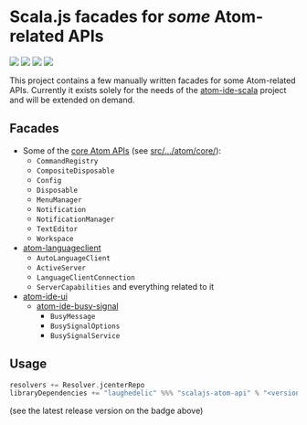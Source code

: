# Scala.js facades for _some_ Atom-related APIs

[![](https://travis-ci.org/laughedelic/scalajs-atom-api.svg?branch=master)](https://travis-ci.org/laughedelic/scalajs-atom-api)
[![](http://img.shields.io/github/release/laughedelic/scalajs-atom-api/all.svg)](https://github.com/laughedelic/scalajs-atom-api/releases/latest)
[![](https://img.shields.io/badge/license-MPL--2.0-blue.svg)](https://www.tldrlegal.com/l/mpl-2.0)
[![](https://img.shields.io/badge/contact-gitter_chat-dd1054.svg)](https://gitter.im/laughedelic/scalajs-atom-api)

This project contains a few manually written facades for some Atom-related APIs. Currently it exists solely for the needs of the [atom-ide-scala](https://github.com/laughedelic/atom-ide-scala) project and will be extended on demand.

## Facades

* Some of the [core Atom APIs](https://atom.io/docs/api/) (see [src/.../atom/core/](src/main/scala/atom/core/)):
    - `CommandRegistry`
    - `CompositeDisposable`
    - `Config`
    - `Disposable`
    - `MenuManager`
    - `Notification`
    - `NotificationManager`
    - `TextEditor`
    - `Workspace`
* [atom-languageclient](https://github.com/atom/atom-languageclient)
    - `AutoLanguageClient`
    - `ActiveServer`
    - `LanguageClientConnection`
    - `ServerCapabilities` and everything related to it
* [atom-ide-ui](https://github.com/facebook-atom/atom-ide-ui)
  + [atom-ide-busy-signal](https://github.com/facebook-atom/atom-ide-ui/tree/master/modules/atom-ide-ui/pkg/atom-ide-busy-signal)
      - `BusyMessage`
      - `BusySignalOptions`
      - `BusySignalService`

## Usage

```scala
resolvers += Resolver.jcenterRepo
libraryDependencies += "laughedelic" %%% "scalajs-atom-api" % "<version>"
```

(see the latest release version on the badge above)
